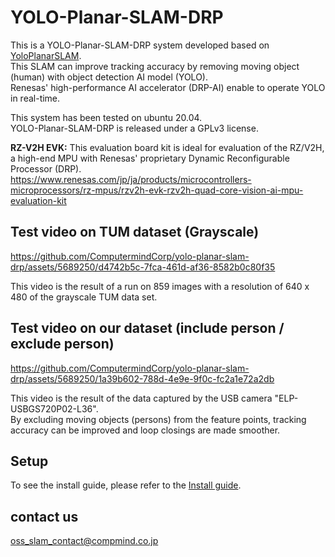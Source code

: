 # YOLO-Planar-SLAM-DRP

This is a YOLO-Planar-SLAM-DRP system developed based on [YoloPlanarSLAM](https://github.com/BZDOLiVE/YoloPlanarSLAM/).<br> 
This SLAM can improve tracking accuracy by removing moving object (human) with object detection AI model (YOLO).<br> 
Renesas' high-performance AI accelerator (DRP-AI) enable to operate YOLO in real-time.

This system has been tested on ubuntu 20.04.<br>
YOLO-Planar-SLAM-DRP is released under a GPLv3 license. 

**RZ-V2H EVK:** 
This evaluation board kit is ideal for evaluation of the RZ/V2H, a high-end MPU with Renesas' proprietary Dynamic Reconfigurable Processor (DRP).<br>
https://www.renesas.com/jp/ja/products/microcontrollers-microprocessors/rz-mpus/rzv2h-evk-rzv2h-quad-core-vision-ai-mpu-evaluation-kit


## Test video on TUM dataset (Grayscale)

https://github.com/ComputermindCorp/yolo-planar-slam-drp/assets/5689250/d4742b5c-7fca-461d-af36-8582b0c80f35

This video is the result of a run on 859 images with a resolution of 640 x 480 of the grayscale TUM data set.

## Test video on our dataset (include person / exclude person)

https://github.com/ComputermindCorp/yolo-planar-slam-drp/assets/5689250/1a39b602-788d-4e9e-9f0c-fc2a1e72a2db

This video is the result of the data captured by the USB camera "ELP-USBGS720P02-L36".<br>
By excluding moving objects (persons) from the feature points, tracking accuracy can be improved and loop closings are made smoother.

## Setup

To see the install guide, please refer to the [Install guide](installguide.md).

## contact us

oss_slam_contact@compmind.co.jp
